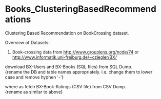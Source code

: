 Books_ClusteringBasedRecommendations
====================================

Clustering Based Recommendation on BookCrossing dataset.

Overview of Datasets:

1. Book-crossing data from http://www.grouplens.org/node/74
or http://www.informatik.uni-freiburg.de/~cziegler/BX/

download BX-Users and BX-Books (SQL files) from SQL Dump. 
 <br/> {rename the DB and table names appropriately. i.e. change them to lower case and remove hyphen '-'} <br/>

where as fetch BX-Book-Ratings (CSV file) from CSV Dump.
 <br/> {rename as similar to above}
